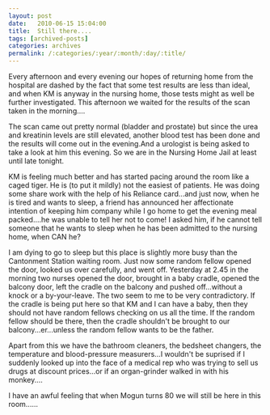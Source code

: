 ```yaml
---
layout: post
date:	2010-06-15 15:04:00
title:  Still there....
tags: [archived-posts]
categories: archives
permalink: /:categories/:year/:month/:day/:title/
---
```

Every afternoon and every evening our hopes of returning home from the hospital are dashed by the fact that some test results are less than ideal, and when KM is anyway in the nursing home, those tests might as well be further investigated. This afternoon we waited for the results of the scan taken in the morning....

The scan came out pretty normal (bladder and prostate) but since the urea and kreatinin levels are still elevated, another blood test has been done and the results will come out in the evening.And a urologist is being asked to take a look at him this evening.  So we are in the Nursing Home Jail at least until late tonight.

KM is feeling much better and has started pacing around the room like a caged tiger. He is (to put it mildly) not the easiest of patients. He was doing some share work with the help of his Reliance card...and just now, when he is tired and wants to sleep, a friend has announced her affectionate intention of keeping him company while I go home to get the evening meal packed....he was unable to tell her not to come! I asked him, if he cannot tell someone that he wants to sleep when he has been admitted to the nursing home, when CAN he? 

 I am dying to go to sleep but this place is slightly more busy than the Cantonment Station waiting room. Just now some random fellow opened the door, looked us over carefully, and went off. Yesterday at 2.45 in the morning two nurses opened the door, brought in a baby cradle, opened the balcony door, left the cradle on the balcony and pushed off...without a knock or a by-your-leave.  The two seem to me to be very contradictory. If the cradle is being put here so that KM and I can have a baby, then they should not have random fellows checking on us all the time. If the random fellow should be there, then the cradle shouldn't be brought to our balcony...er...unless the random fellow wants to be the father.


Apart from this we have the bathroom cleaners, the bedsheet changers, the temperature and blood-pressure measurers...I wouldn't be suprised if I suddenly looked up into the face of a medical rep who was trying to sell us drugs at discount prices...or if an organ-grinder walked in with his monkey....


I have an awful feeling that when Mogun turns 80 we will still be here in this room......
